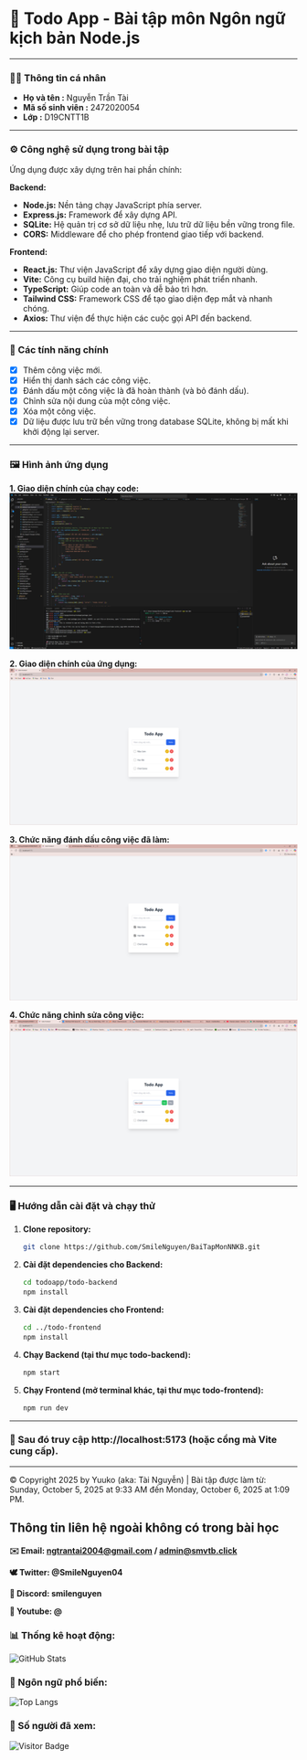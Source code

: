 # 📝 Todo App - Bài tập môn Ngôn ngữ kịch bản Node.js

---

### **🧑‍💻 Thông tin cá nhân**

- **Họ và tên :** Nguyễn Trần Tài
- **Mã số sinh viên :** 2472020054
- **Lớp :** D19CNTT1B

---

### **⚙️ Công nghệ sử dụng trong bài tập**

Ứng dụng được xây dựng trên hai phần chính:

**Backend:**
- **Node.js:** Nền tảng chạy JavaScript phía server.
- **Express.js:** Framework để xây dựng API.
- **SQLite:** Hệ quản trị cơ sở dữ liệu nhẹ, lưu trữ dữ liệu bền vững trong file.
- **CORS:** Middleware để cho phép frontend giao tiếp với backend.

**Frontend:**
- **React.js:** Thư viện JavaScript để xây dựng giao diện người dùng.
- **Vite:** Công cụ build hiện đại, cho trải nghiệm phát triển nhanh.
- **TypeScript:** Giúp code an toàn và dễ bảo trì hơn.
- **Tailwind CSS:** Framework CSS để tạo giao diện đẹp mắt và nhanh chóng.
- **Axios:** Thư viện để thực hiện các cuộc gọi API đến backend.

---

### **📑 Các tính năng chính**

- [x] Thêm công việc mới.
- [x] Hiển thị danh sách các công việc.
- [x] Đánh dấu một công việc là đã hoàn thành (và bỏ đánh dấu).
- [x] Chỉnh sửa nội dung của một công việc.
- [x] Xóa một công việc.
- [x] Dữ liệu được lưu trữ bền vững trong database SQLite, không bị mất khi khởi động lại server.

---

### **🖼️ Hình ảnh ứng dụng**

**1. Giao diện chính của chạy code:**
![Giao diện chính](./screenshots/giao-dien-chay-lenh.png)

**2. Giao diện chính của ứng dụng:**
![Giao diện chính](./screenshots/giao-dien-chinh.png)

**3. Chức năng đánh dấu công việc đã làm:**
![Chức năng chỉnh sửa](./screenshots/giao-dien-todo-da-lam.png)

**4. Chức năng chỉnh sửa công việc:**
![Chức năng chỉnh sửa](./screenshots/giao-dien-chinh-sua-todo.png)

---

### **🖥️ Hướng dẫn cài đặt và chạy thử**

1. **Clone repository:**
   ```bash
   git clone https://github.com/SmileNguyen/BaiTapMonNNKB.git

2. **Cài đặt dependencies cho Backend:**
   ```bash
   cd todoapp/todo-backend
   npm install

3. **Cài đặt dependencies cho Frontend:**
     ```bash
   cd ../todo-frontend
   npm install

4. **Chạy Backend (tại thư mục todo-backend):**
   ```bash
   npm start

5. **Chạy Frontend (mở terminal khác, tại thư mục todo-frontend):**
   ```bash
   npm run dev

---

### **🔎 Sau đó truy cập http://localhost:5173 (hoặc cổng mà Vite cung cấp).**

---

© Copyright 2025 by Yuuko (aka: Tài Nguyễn) | Bài tập được làm từ: Sunday, October 5, 2025 at 9:33 AM đến Monday, October 6, 2025 at 1:09 PM.

<h2>Thông tin liên hệ ngoài không có trong bài học</h2>

**✉️ Email: ngtrantai2004@gmail.com / admin@smvtb.click**

**🕊️ Twitter: @SmileNguyen04**

**💬 Discord: smilenguyen**

**📸 Youtube: @**

### 📊 Thống kê hoạt động:
![GitHub Stats](https://github-readme-stats.vercel.app/api?username=SmileNguyen&show_icons=true)

### 📖 Ngôn ngữ phổ biến:
![Top Langs](https://github-readme-stats.vercel.app/api/top-langs/?username=SmileNguyen)

### 👀 Số người đã xem:
![Visitor Badge](https://visitor-badge.laobi.icu/badge?page_id=SmileNguyen.repo)





